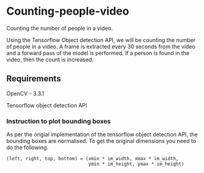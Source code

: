 # Counting-people-video
Counting the number of people in a video. 

Using the Tensorflow Object detection API, we will be counting the number of people in a video. A frame is extracted every 30 seconds from the video and a forward pass of the model is performed. If a person is found in the video, then the count is increased. 

## Requirements
OpenCV - 3.3.1

Tensorflow object detection API

### Instruction to plot bounding boxes
As per the origial implementation of the tensorflow object detection API, the bounding boxes are normalised. To get the original dimensions you need to do the following. 

```
(left, right, top, bottom) = (xmin * im_width, xmax * im_width,
                              ymin * im_height, ymax * im_height)
```
